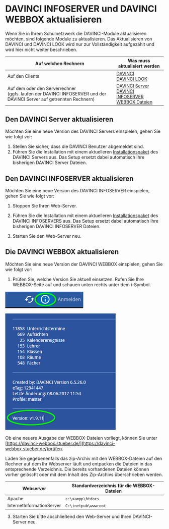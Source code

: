 # DAVINCI INFOSERVER und DAVINCI WEBBOX aktualisieren

Wenn Sie in Ihrem Schulnetzwerk die DAVINCI-Module aktualisieren möchten, sind folgende Module zu aktualisieren. Das Aktualisieren von DAVINCI und DAVINCI LOOK wird nur zur Vollständigkeit aufgezählt und wird hier nicht weiter beschrieben. 

Auf welchen Rechnern|Was muss aktualisiert werden
---|---
 Auf den Clients| [DAVINCI](ftp://ftp.stueber.de/pub/bin/de/davinci/v6/davinci6.msi) <br/>[DAVINCI LOOK](ftp://ftp.stueber.de/pub/bin/de/davinci/v6/davinci6look.msi) 
 Auf dem oder den Serverrechner <br/>(ggfs. laufen der DAVINCI INFOSERVER und der DAVINCI Server auf getrennten Rechnern) |[DAVINCI Server](ftp://ftp.stueber.de/pub/bin/de/davinci/v6/davinci6server.msi)<br/>[DAVINCI INFOSERVER](ftp://ftp.stueber.de/pub/bin/de/davinci/v6/davinci6infoserver.msi)<br/>[WEBBOX Dateien](https://davinci-webbox.stueber.de/) 

## Den DAVINCI Server aktualisieren

Möchten Sie eine neue Version des DAVINCI Servers einspielen, gehen Sie wie folgt vor:

1. Stellen Sie sicher, dass die DAVINCI Benutzer abgemeldet sind.
2. Führen Sie die Installation mit einem aktuelleren [Installationspaket](ftp://ftp.stueber.de/pub/bin/de/davinci/v6/davinci6server.msi) des DAVINCI Servers aus. Das Setup ersetzt dabei automatisch Ihre bisherigen DAVINCI Server Dateien.

## Den DAVINCI INFOSERVER aktualisieren

Möchten Sie eine neue Version des DAVINCI INFOSERVER einspielen, gehen Sie wie folgt vor:

1. Stoppen Sie Ihren Web-Server.
2. Führen Sie die Installation mit einem aktuelleren [Installationspaket](ftp://ftp.stueber.de/pub/bin/de/davinci/v6/davinci6infoserver.msi) des DAVINCI INFOSERVERS aus. Das Setup ersetzt dabei automatisch Ihre bisherigen DAVINCI INFOSERVER Dateien.

3. Starten Sie den Web-Server neu.

## Die DAVINCI WEBBOX aktualisieren

Möchten Sie eine neue Version der DAVINCI WEBBOX einspielen, gehen Sie wie folgt vor:

1. Prüfen Sie, welche Version Sie aktuell einsetzen. Rufen Sie Ihre WEBBOX-Seite auf und schauen unten rechts unter dem i-Symbol.

![Klicken Sie auf das i-Symbol!](../images/infoserver/webbox01.png)

![Die eingesetzte Version wird gezeigt.](../images/infoserver/webbox02.png)

Ob eine neuere Ausgabe der WEBBOX-Dateien vorliegt, können Sie unter [https://davinci-webbox.stueber.de/](https://davinci-webbox.stueber.de/)prüfen.

Laden Sie gegebenenfalls das zip-Archiv mit den WEBBOX-Dateien auf den Rechner auf dem Ihr Webserver läuft und entpacken die Dateien in das entsprechende Verzeichnis. Die bereits vorhandenen Dateien können vorher gelöscht oder mit dem Inhalt des Zip-Archivs überschrieben werden.

Webserver|Standardverzeichnis für die WEBBOX-Dateien
---|---
Apache|`c:\xampp\htdocs`
InternetInformationServer|`C:\inetpub\wwwroot`

3. Starten Sie bitte abschließend den Web-Server und Ihren DAVINCI-Server neu.